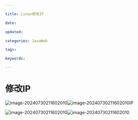 ```yaml
---

title: Linux修改IP

date: 

updated: 

categories: JavaWeb

tags: 

keywords: 

---
```

# 修改IP

![image-20240730211602010](./../TyporaImage/image-20240730211602010.png)![image-20240730211602010](./../TyporaImage/image-20240730211602010.png)IP

![image-20240730211602010](./../TyporaImage/image-20240730211602010.png)![image-20240730211602010](./../TyporaImage/image-20240730211602010.png)